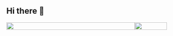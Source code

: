 ## Hi there 👋

<div style="display: flex;">
  <img src="http://github-profile-summary-cards.vercel.app/api/cards/profile-details?username=neu-k&theme=jolly" style="width: 100%;">
  <img src="https://github-readme-stats.vercel.app/api/top-langs?username=neu-k&theme=jolly" style="width: 50%;">
</div>

<!--
**neu-k/neu-k** is a ✨ _special_ ✨ repository because its `README.md` (this file) appears on your GitHub profile.

Here are some ideas to get you started:

- 🔭 I’m currently working on ...
- 🌱 I’m currently learning ...
- 👯 I’m looking to collaborate on ...
- 🤔 I’m looking for help with ...
- 💬 Ask me about ...
- 📫 How to reach me: ...
- 😄 Pronouns: ...
- ⚡ Fun fact: ...
-->
